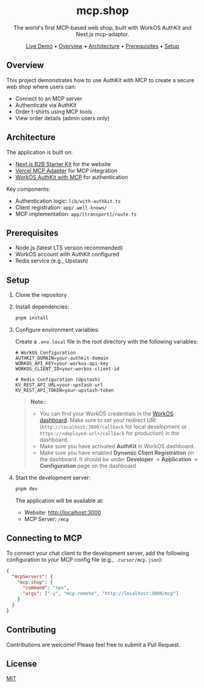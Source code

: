 <p align="center">
  <h1 align="center">mcp.shop</h1>
</p>

<p align="center">
  The world's first MCP-based web shop, built with WorkOS AuthKit and Next.js mcp-adaptor.
</p>

<p align="center">
  <a href="https://mcp.shop/">Live Demo</a> • <a href="#overview">Overview</a> • <a href="#architecture">Architecture</a> • <a href="#prerequisites">Prerequisites</a> • <a href="#setup">Setup</a>
</p>

## Overview

This project demonstrates how to use AuthKit with MCP to create a secure web shop where users can:

- Connect to an MCP server
- Authenticate via AuthKit
- Order t-shirts using MCP tools
- View order details (admin users only)

## Architecture

The application is built on:

- [Next.js B2B Starter Kit](https://workos.com/blog/nextjs-b2b-starter-kit) for the website
- [Vercel MCP Adapter](https://github.com/vercel/mcp-adapter) for MCP integration
- [WorkOS AuthKit with MCP](https://workos.com/docs/user-management/mcp) for authentication

Key components:

- Authentication logic: `lib/with-authkit.ts`
- Client registration: `app/.well-known/`
- MCP implementation: `app/[transport]/route.ts`

## Prerequisites

- Node.js (latest LTS version recommended)
- WorkOS account with AuthKit configured
- Redis service (e.g., Upstash)

## Setup

1. Clone the repository
2. Install dependencies:

   ```bash
   pnpm install
   ```

3. Configure environment variables:

   Create a `.env.local` file in the root directory with the following variables:

   ```env
   # WorkOS Configuration
   AUTHKIT_DOMAIN=your-authkit-domain
   WORKOS_API_KEY=your-workos-api-key
   WORKOS_CLIENT_ID=your-workos-client-id

   # Redis Configuration (Upstash)
   KV_REST_API_URL=your-upstash-url
   KV_REST_API_TOKEN=your-upstash-token
   ```

   > **Note:**:
   >
   > - You can find your WorkOS credentials in the [WorkOS dashboard](https://workos.com/docs/user-management/vanilla/nodejs/1-configure-your-project). Make sure to set your redirect URI (`http://localhost:3000/callback` for local development or `https://<deployed-url>/callback` for production) in the dashboard.
   > - Make sure you have activated **AuthKit** in WorkOS dashboard.
   > - Make sure you have enabled **Dynamic Client Registration** on the dashboard. It should be under **Developer** -> **Application** -> **Configuration** page on the dashboard

4. Start the development server:

   ```bash
   pnpm dev
   ```

   The application will be available at:
   - Website: [http://localhost:3000](http://localhost:3000)
   - MCP Server: `/mcp`

## Connecting to MCP

To connect your chat client to the development server, add the following configuration to your MCP config file (e.g., `.cursor/mcp.json`):

```json
{
  "mcpServers": {
    "mcp.shop": {
      "command": "npx",
      "args": ["-y", "mcp-remote", "http://localhost:3000/mcp"]
    }
  }
}
```

## Contributing

Contributions are welcome! Please feel free to submit a Pull Request.

## License

[MIT](LICENSE)
